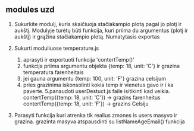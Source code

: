 ## modules uzd

1. Sukurkite modulį, kuris skaičiuoja stačiakampio plotą pagal jo plotį ir aukštį. Modulyje turėtų būti funkcija, kuri priima du argumentus (plotį ir aukštį) ir grąžina stačiakampio plotą. Numatytasis exportas

2. Sukurti moduliuose temperature.js

   1. aprasyti ir exportuoti funkcija 'contertTemp()'
   2. funkcija priima argumentu objekta {temp: 18, unit: 'C'} ir grazina temperatura farenheitais
   3. jei gauna argumentu {temp: 100, unit: 'F'} grazina celsijum
   4. pries grazinima iskonsolinti kokia temp ir vienetus gavo ir i ka paverte.
      5.panaudoti userDestuct.js faile isitikinti kad veikia.
      contertTemp({temp: 18, unit: 'C'}) -> grazins farenheitus
      contertTemp({temp: 18, unit: 'F'}) -> grazins Celsiju

3. Parasyti funkcija kuri atrenka tik realius zmones is users masyvo ir grazina. grazinta masyva atspausdinti su listNameAgeEmail() funkcija

